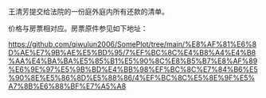王清芳提交给法院的一份庭外庭内所有还款的清单。

价格与房票相对应。房票原件参见如下地址：

https://github.com/qiwulun2006/SomePlot/tree/main/%E8%AF%81%E6%8D%AE%E7%9B%AE%E5%BD%95/7%EF%BC%8C%E4%B8%A4%E4%B8%AA%E4%BA%BA%E5%85%B1%E5%90%8C%E8%B5%B7%E8%AF%89%E6%9E%97%E5%9B%BD%E4%BB%98%EF%BC%8C%E7%84%B6%E5%90%8E%E5%86%8D%E5%88%86/4%EF%BC%8C%E5%8E%9F%E5%A7%8B%E6%88%BF%E7%A5%A8